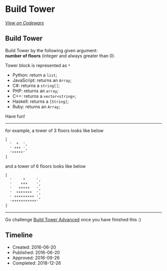 # Build Tower
[*View on Codewars*](https://www.codewars.com/kata/build-tower)

Build Tower
---

Build Tower by the following given argument:<br>
__number of floors__ (integer and always greater than 0).

Tower block is represented as `*`

* Python: return a `list`;
* JavaScript: returns an `Array`;
* C#: returns a `string[]`;
* PHP: returns an `array`;
* C++: returns a `vector<string>`;
* Haskell: returns a `[String]`;
* Ruby: returns an `Array`;

Have fun!
***
for example, a tower of 3 floors looks like below
```
[
  '  *  ', 
  ' *** ', 
  '*****'
]
```
and a tower of 6 floors looks like below
```
[
  '     *     ', 
  '    ***    ', 
  '   *****   ', 
  '  *******  ', 
  ' ********* ', 
  '***********'
]
```
***
Go challenge [Build Tower Advanced](https://www.codewars.com/kata/57675f3dedc6f728ee000256) once you have finished this :)


## Timeline
- Created: 2016-06-20
- Published: 2016-06-20
- Approved: 2016-09-26
- Completed: 2018-12-26